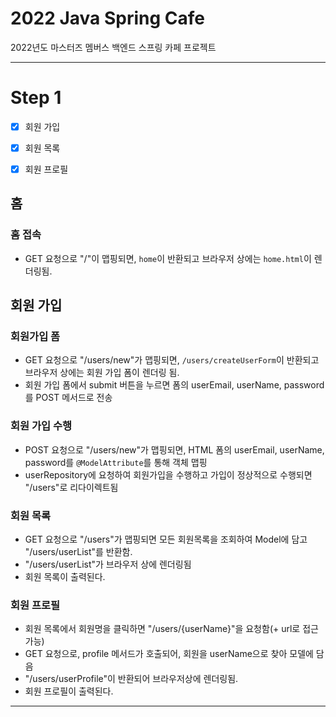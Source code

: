 # 2022 Java Spring Cafe

2022년도 마스터즈 멤버스 백엔드 스프링 카페 프로젝트

---

# Step 1
- [x] 회원 가입
- [x] 회원 목록
- [x] 회원 프로필


## 홈

### 홈 접속
- GET 요청으로 "/"이 맵핑되면, `home`이 반환되고 브라우저 상에는 `home.html`이 렌더링됨.

## 회원 가입

### 회원가입 폼
- GET 요청으로 "/users/new"가 맵핑되면, `/users/createUserForm`이 반환되고 브라우저 상에는 회원 가입 폼이 렌더링 됨.
- 회원 가입 폼에서 submit 버튼을 누르면 폼의 userEmail, userName, password를 POST 메서드로 전송

### 회원 가입 수행
- POST 요청으로 "/users/new"가 맵핑되면, HTML 폼의 userEmail, userName, password를 `@ModelAttribute`를 통해 객체 맵핑
- userRepository에 요청하여 회원가입을 수행하고 가입이 정상적으로 수행되면 "/users"로 리다이렉트됨

### 회원 목록
- GET 요청으로 "/users"가 맵핑되면 모든 회원목록을 조회하여 Model에 담고 "/users/userList"를 반환함.
- "/users/userList"가 브라우저 상에 렌더링됨
- 회원 목록이 출력된다.

### 회원 프로필
- 회원 목록에서 회원명을 클릭하면 "/users/{userName}"을 요청함(+ url로 접근 가능)
- GET 요청으로, profile 메서드가 호출되어, 회원을 userName으로 찾아 모델에 담음
- "/users/userProfile"이 반환되어 브라우저상에 렌더링됨.
- 회원 프로필이 출력된다.

---